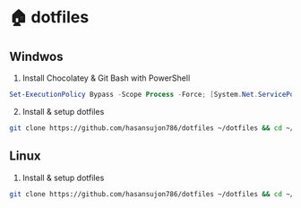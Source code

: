 # 🏠 dotfiles

## Windwos

1. Install Chocolatey & Git Bash with PowerShell

```powershell
Set-ExecutionPolicy Bypass -Scope Process -Force; [System.Net.ServicePointManager]::SecurityProtocol = [System.Net.ServicePointManager]::SecurityProtocol -bor 3072; iex ((New-Object System.Net.WebClient).DownloadString('https://community.chocolatey.org/install.ps1')) ; choco install git -y
```

2. Install & setup dotfiles

```bash
git clone https://github.com/hasansujon786/dotfiles ~/dotfiles && cd ~/dotfiles && ./scripts/install.sh win
```

## Linux

1. Install & setup dotfiles

```bash
git clone https://github.com/hasansujon786/dotfiles ~/dotfiles && cd ~/dotfiles && ./scripts/install.sh lin
```
